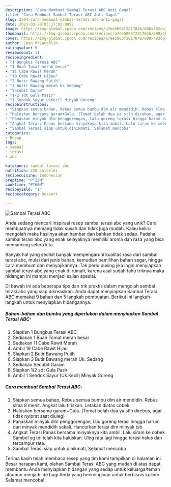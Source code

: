 ```yaml
---
description: "Cara Membuat Sambal Terasi ABC Anti Gagal"
title: "Cara Membuat Sambal Terasi ABC Anti Gagal"
slug: 2304-cara-membuat-sambal-terasi-abc-anti-gagal
date: 2021-03-28T05:17:03.089Z
image: https://img-global.cpcdn.com/recipes/a7ee5063f281784b/680x482cq70/sambal-terasi-abc-foto-resep-utama.jpg
thumbnail: https://img-global.cpcdn.com/recipes/a7ee5063f281784b/680x482cq70/sambal-terasi-abc-foto-resep-utama.jpg
cover: https://img-global.cpcdn.com/recipes/a7ee5063f281784b/680x482cq70/sambal-terasi-abc-foto-resep-utama.jpg
author: Leon McLaughlin
ratingvalue: 5
reviewcount: 11
recipeingredient:
- "1 Bungkus Terasi ABC"
- "1 Buah Tomat merah besar"
- "11 Cabe Rawit Merah"
- "19 Cabe Rawit Hijau"
- "2 Butir Bawang Putih"
- "3 Butir Bawang merah Uk Sedang"
- "Secubit Garam"
- "1/2 sdt Gula Pasir"
- "1 Sendok Sayur UkKecil Minyak Goreng"
recipeinstructions:
- "Siapkan semua bahan, Rebus semua bumbu dlm air mendidih. Rebus slma 8 menit. Angkat lalu tiriskan. Letakan diatas cobek"
- "Haluskan bersama garam+Gula. (Tomat belah dua ya stlh direbus, agar tidak nyiprat saat diuleg)"
- "Panaskan minyak dlm penggorengan, lalu goreng terasi hingga harum dan minyak mendidih sekali. Hancurkan terasi dlm minyak tsb."
- "Angkat Terasi Panas bersama minyaknya kita ambil. Lalu siram ke cobek Sambel yg tdi telah kita haluskan. Uleg rata lagi hingga terasi halus dan tercampur rata."
- "Sambal Terasi siap untuk dinikmati, Selamat mencoba"
categories:
- Resep
tags:
- sambal
- terasi
- abc

katakunci: sambal terasi abc 
nutrition: 228 calories
recipecuisine: Indonesian
preptime: "PT23M"
cooktime: "PT60M"
recipeyield: "1"
recipecategory: Dessert

---
```



![Sambal Terasi ABC](https://img-global.cpcdn.com/recipes/a7ee5063f281784b/680x482cq70/sambal-terasi-abc-foto-resep-utama.jpg)

Anda sedang mencari inspirasi resep sambal terasi abc yang unik? Cara membuatnya memang tidak susah dan tidak juga mudah. Kalau keliru mengolah maka hasilnya akan hambar dan bahkan tidak sedap. Padahal sambal terasi abc yang enak selayaknya memiliki aroma dan rasa yang bisa memancing selera kita.

Banyak hal yang sedikit banyak mempengaruhi kualitas rasa dari sambal terasi abc, mulai dari jenis bahan, kemudian pemilihan bahan segar, hingga cara membuat dan menyajikannya. Tak perlu pusing jika ingin menyiapkan sambal terasi abc yang enak di rumah, karena asal sudah tahu triknya maka hidangan ini mampu menjadi sajian spesial.




Di bawah ini ada beberapa tips dan trik praktis dalam mengolah sambal terasi abc yang siap dikreasikan. Anda dapat menyiapkan Sambal Terasi ABC memakai 9 bahan dan 5 langkah pembuatan. Berikut ini langkah-langkah untuk menyiapkan hidangannya.

<!--inarticleads1-->

##### Bahan-bahan dan bumbu yang diperlukan dalam menyiapkan Sambal Terasi ABC:

1. Siapkan 1 Bungkus Terasi ABC
1. Sediakan 1 Buah Tomat merah besar
1. Sediakan 11 Cabe Rawit Merah
1. Ambil 19 Cabe Rawit Hijau
1. Siapkan 2 Butir Bawang Putih
1. Siapkan 3 Butir Bawang merah Uk. Sedang
1. Sediakan Secubit Garam
1. Siapkan 1/2 sdt Gula Pasir
1. Ambil 1 Sendok Sayur (Uk.Kecil) Minyak Goreng




<!--inarticleads2-->

##### Cara membuat Sambal Terasi ABC:

1. Siapkan semua bahan, Rebus semua bumbu dlm air mendidih. Rebus slma 8 menit. Angkat lalu tiriskan. Letakan diatas cobek
1. Haluskan bersama garam+Gula. (Tomat belah dua ya stlh direbus, agar tidak nyiprat saat diuleg)
1. Panaskan minyak dlm penggorengan, lalu goreng terasi hingga harum dan minyak mendidih sekali. Hancurkan terasi dlm minyak tsb.
1. Angkat Terasi Panas bersama minyaknya kita ambil. Lalu siram ke cobek Sambel yg tdi telah kita haluskan. Uleg rata lagi hingga terasi halus dan tercampur rata.
1. Sambal Terasi siap untuk dinikmati, Selamat mencoba




Terima kasih telah membaca resep yang tim kami tampilkan di halaman ini. Besar harapan kami, olahan Sambal Terasi ABC yang mudah di atas dapat membantu Anda menyiapkan hidangan yang sedap untuk keluarga/teman ataupun menjadi ide bagi Anda yang berkeinginan untuk berbisnis kuliner. Selamat mencoba!

